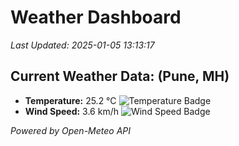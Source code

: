 
# Weather Dashboard

_Last Updated: 2025-01-05 13:13:17_

## Current Weather Data: (Pune, MH)
- **Temperature:** 25.2 °C ![Temperature Badge](https://img.shields.io/badge/Temperature-Medium%20Temp-green)
- **Wind Speed:** 3.6 km/h ![Wind Speed Badge](https://img.shields.io/badge/Wind%20Speed-Low%20Wind-blue)

*Powered by Open-Meteo API*
